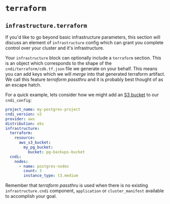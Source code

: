 # `terraform`

## `infrastructure.terraform`

If you'd like to go beyond basic infrastructure parameters, this section will
discuss an element of `infrastructure` config which can grant you complete
control over your cluster and it's infrastructure.

Your `infrastructure` block can optionally include a `terraform` section. This
is an object which corresponds to the shape of the `cndi/terraform/cdk.tf.json`
file we generate on your behalf. This means you can add keys which we will
_merge_ into that generated terraform artifact. We call this feature _terraform
passthru_ and it is probably best thought of as an escape hatch.

For a quick example, lets consider how we might add an
[S3 bucket](https://aws.amazon.com/s3) to our `cndi_config`:

```yaml
project_name: my-postgres-project
cndi_version: v2
provider: aws
distribution: eks
infrastructure:
  terraform:
    resource:
      aws_s3_bucket:
        my_pg_bucket:
          bucket: pg-backups-bucket
  cndi:
    nodes:
      - name: postgres-nodes
        count: 3
        instance_type: t3.medium
```

Remember that _terraform passthru_ is used when there is no existing
`infrastructure.cndi` component, `application` or `cluster_manifest` available
to accomplish your goal.

